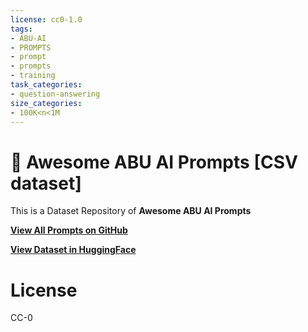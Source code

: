 ```yaml
---
license: cc0-1.0
tags:
- ABU-AI
- PROMPTS
- prompt
- prompts
- training
task_categories:
- question-answering
size_categories:
- 100K<n<1M
---
```

<p align="center"><h1>🧠 Awesome ABU AI Prompts [CSV dataset]</h1></p>

This is a Dataset Repository of **Awesome ABU AI Prompts**

**[View All Prompts on GitHub](https://github.com/f/awesome-abuai-prompts)**

**[View Dataset in HuggingFace](https://huggingface.co/datasets/botintel-community/abuai-prompts)**

# License

CC-0
